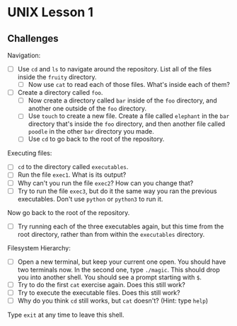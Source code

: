 UNIX Lesson 1
=============

Challenges
----------

Navigation:

- [ ] Use `cd` and `ls` to navigate around the repository. List all of the files inside the `fruity` directory.
  - [ ] Now use `cat` to read each of those files. What's inside each of them?
- [ ] Create a directory called `foo`.
  - [ ] Now create a directory called `bar` inside of the `foo` directory, and another one outside of the `foo` directory.
  - [ ] Use `touch` to create a new file. Create a file called `elephant` in the `bar` directory that's inside the `foo` directory, and then another file called `poodle` in the other `bar` directory you made.
  - [ ] Use `cd` to go back to the root of the repository.

Executing files:

- [ ] `cd` to the directory called `executables`.
- [ ] Run the file `exec1`. What is its output?
- [ ] Why can't you run the file `exec2`? How can you change that?
- [ ] Try to run the file `exec3`, but do it the same way you ran the previous executables. Don't use `python` or `python3` to run it.

Now go back to the root of the repository.
- [ ] Try running each of the three executables again, but this time from the root directory, rather than from within the `executables` directory.

Filesystem Hierarchy:

- [ ] Open a new terminal, but keep your current one open. You should have two terminals now. In the second one, type `./magic`. This should drop you into another shell. You should see a prompt starting with `$`.
- [ ] Try to do the first `cat` exercise again. Does this still work?
- [ ] Try to execute the executable files. Does this still work?
- [ ] Why do you think `cd` still works, but `cat` doesn't? (Hint: type `help`)

Type `exit` at any time to leave this shell.

